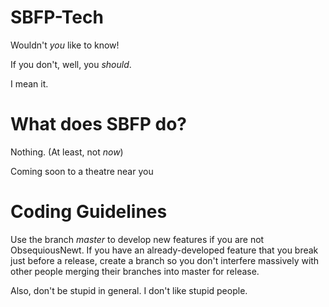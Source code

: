 SBFP-Tech
=========

Wouldn't *you* like to know!

If you don't, well, you *should*.

I mean it.

What does SBFP do?
==================

Nothing. (At least, not *now*)



Coming soon to a theatre near you


Coding Guidelines
=================
Use the branch *master* to develop new features if you are not ObsequiousNewt. If you have an already-developed feature that you break just before a release, create a branch so you don't interfere massively with other people merging their branches into master for release.

Also, don't be stupid in general. I don't like stupid people.
